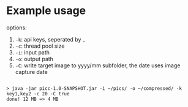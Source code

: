 # Example usage

options:
1. `-k`: api keys, seperated by `,`
2. `-c`: thread pool size
3. `-i`: input path
4. `-o`: output path
5. `-C`: write target image to yyyy/mm subfolder, the date uses image capture date
```text

> java -jar picc-1.0-SNAPSHOT.jar -i ~/pics/ -o ~/compressed/ -k key1,key2 -c 20 -C true
done! 12 MB => 4 MB
```
